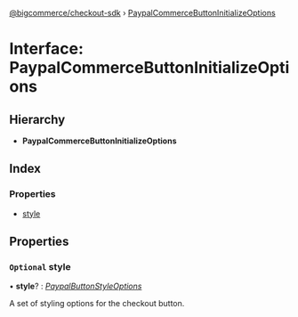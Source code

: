 [@bigcommerce/checkout-sdk](../README.md) › [PaypalCommerceButtonInitializeOptions](paypalcommercebuttoninitializeoptions.md)

# Interface: PaypalCommerceButtonInitializeOptions

## Hierarchy

* **PaypalCommerceButtonInitializeOptions**

## Index

### Properties

* [style](paypalcommercebuttoninitializeoptions.md#optional-style)

## Properties

### `Optional` style

• **style**? : *[PaypalButtonStyleOptions](paypalbuttonstyleoptions.md)*

A set of styling options for the checkout button.

